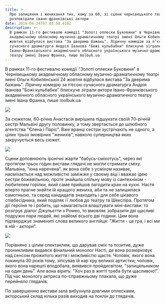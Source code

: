 ```yaml
---
title: >-
  Про залицяння і женихання тих, кому за 60, зі сцени чернівецького театру
  розповідали івано-франківські актори
date: 2019-04-24T07:03:58.418Z
description: >-
  В рамках 11-го фестивалю комедії "Золоті оплески Буковини" в Чернівецькому
  академічному обласному музично-драматичному театрі імені Ольги Кобилянської 24
  жовтня відбулася вистава "За дверима бажань". Ліричну комедію за п’єсою
  сучасного драматурга Андрія Іванова "Божі кульбабки" блискуче зіграли актори
  Івано-Франківського академічного обласного українського музично-драматичного
  театру імені Івана Франка, пише molbuk.ua
---
```

В рамках 11-го фестивалю комедії "Золоті оплески Буковини" в Чернівецькому академічному обласному музично-драматичному театрі імені Ольги Кобилянської 24 жовтня відбулася вистава "За дверима бажань". Ліричну комедію за п’єсою сучасного драматурга Андрія Іванова "Божі кульбабки" блискуче зіграли актори Івано-Франківського академічного обласного українського музично-драматичного театру імені Івана Франка, пише molbuk.ua

![](/img/1477351647_img_20161024_201951-01.jpg)

За сюжетом, 60-річна Анастасія вирішила підшукати своїй 70-річній сестрі Мальвіні другу половинку, а тому звертається до шлюбного агентства "Єлена і Паріс". Вже вранці сестри зустрічають не одного, а цілих трьох імовірних "женихів", навколо суперництва яких закручується весь сюжет.

![](/img/1477351695_img_20161024_203607-01.jpg)

Сцени доповнюють іронічні жарти "бабусь-сміхотусь", через які протягом трьох годин вистави глядачі не могли стримати сміху. Мальвіна, "юна наречена", як вона себе з усміхом називає, насміхається над можливістю заміжжя у своєму віці і вважає ідею сестри божевільною, проте знайшла спільну мову із сантехніком - любителем горілки, який саме прийшов лагодити кран на кухні. Настя вперто прагне знайти їй кращого жениха, аби та не залишилася самотньою, та серед кандидатів знаходить і для себе цікавого співбесідника, який поділяє її любов до театру та Шекспіра. Протягом дії героїня те і робить, що намагається влаштувати міні-вистави: то розігрує діалог Джульєтти з Ромео, то вмовляє зобразити дві щасливі подружні пари людей, які знайомі всього дві години. Цим вона підтверджує знамениті слова великого англійця: "Життя - це гра, і всі ми в ній - актори".

![](/img/1477351717_img_20161024_193524-01.jpg)

Порівняно з цілим спектаклем, що дарував сміх та позитив, дуже проникливим видався фінальний монолог Насті, де вона розмірковує над сенсом прожитого життя і можливістю щастя. Чоловік, якого вона покинула 30 років тому, зіпсував їй кар`єру великої артистки; чоловік, якого вона нарешті вподобала, виявився пройдисвітом, "залицяльником на один день". Але вона вірить: "Хоч раз в житті треба бути щасливою!". Під час монологу актриса по-справжньому плакала, що дуже перейняло глядачів.

По завершенню вистави зала вибухнула довгими оплесками, акторський склад кілька разів виходив на поклін до глядачів.
